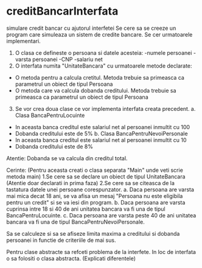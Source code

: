 # creditBancarInterfata
simulare credit bancar cu ajutorul interfetei
Se cere sa se creeze un program care simuleaza un sistem de credite bancare.
Se cer urmatoarele implementari.
1. O clasa ce defineste o persoana si datele acesteia:
-numele persoanei
-varsta persoanei
-CNP
-salariu net
2. O interfata numita "UnitateBancara" cu urmatoarele metode declarate:
- O metoda pentru a calcula cretitul. Metoda trebuie sa primeasca ca parametrul un obiect de tipul Persoana
- O metoda care va calcula dobanda creditului. Metoda trebuie sa primeasca ca parametrul un obiect de tipul Persoana

3. Se vor crea doua clase ce vor implementa interfata creata precedent.
a. Clasa BancaPentruLocuinte
- In aceasta banca creditul este salariul net al persoanei inmultit cu 100
- Dobanda creditului este de 5%
b. Clasa BancaPentruNevoiPersonale
- In aceasta banca creditul este salariul net al persoanei inmultit cu 10
- Dobanda creditului este de 8%

Atentie: Dobanda se va calcula din creditul total.

Cerinte: (Pentru aceasta creati o clasa separata "Main" unde veti scrie metoda main)
1.Se cere sa se declare un obiect de tipul UnitateBancara (Atentie doar declarati in prima faza)
2.Se cere sa se citeasca de la tastatura datele unei persoane corespunzator.
 a. Daca persoana are varsta mai mica decat 18 ani, se va afisa un mesaj "Persoana nu este eligibila pentru un credit" si se va iesi din program.
 b. Daca persoana are varsta cuprinsa intre 18 si 40 de ani unitatea bancara va fi una de tipul BancaPentruLocuinte.
 c. Daca persoana are varsta peste 40 de ani unitatea bancara va fi una de tipul BancaPentruNevoiPersonale.

Sa se calculeze si sa se afiseze limita maxima a creditului si dobanda persoanei in functie de criteriile de mai sus.


Pentru clase abstracte sa refceti problema de la interfete. In loc de interfata o sa folositi o clasa abstracta. (Explicati diferentele)
